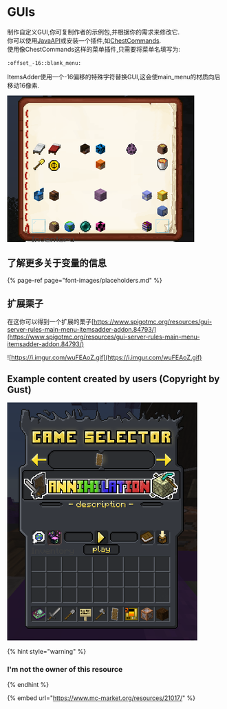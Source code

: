 # GUIs

制作自定义GUI,你可复制作者的示例包,并根据你的需求来修改它.  
你可以使用[JavaAPI](https://github.com/LoneDev6/Wiki-ItemsAdder/tree/7c1831190462fc2269541ef357ac653d3da8c179/kai-fa/java-api/huds-guis.md)或安装一个插件,如[ChestCommands](https://dev.bukkit.org/projects/chest-commands).  
使用像ChestCommands这样的菜单插件,只需要将菜单名填写为:

```text
:offset_-16::blank_menu:
```

ItemsAdder使用一个-16偏移的特殊字符替换GUI,这会使main\_menu的材质向后移动16像素.

![](../../../.gitbook/assets/immagine%20%2811%29.png)

## 了解更多关于变量的信息

{% page-ref page="font-images/placeholders.md" %}

## 扩展栗子

在这你可以得到一个扩展的栗子[https://www.spigotmc.org/resources/gui-server-rules-main-menu-itemsadder-addon.84793/](https://www.spigotmc.org/resources/gui-server-rules-main-menu-itemsadder-addon.84793/)

![https://i.imgur.com/wuFEAoZ.gif](https://i.imgur.com/wuFEAoZ.gif)

## Example content created by users \(Copyright by Gust\)

![](../../../.gitbook/assets/immagine%20%28100%29.png)

{% hint style="warning" %}
### I'm not the owner of this resource
{% endhint %}

{% embed url="https://www.mc-market.org/resources/21017/" %}



